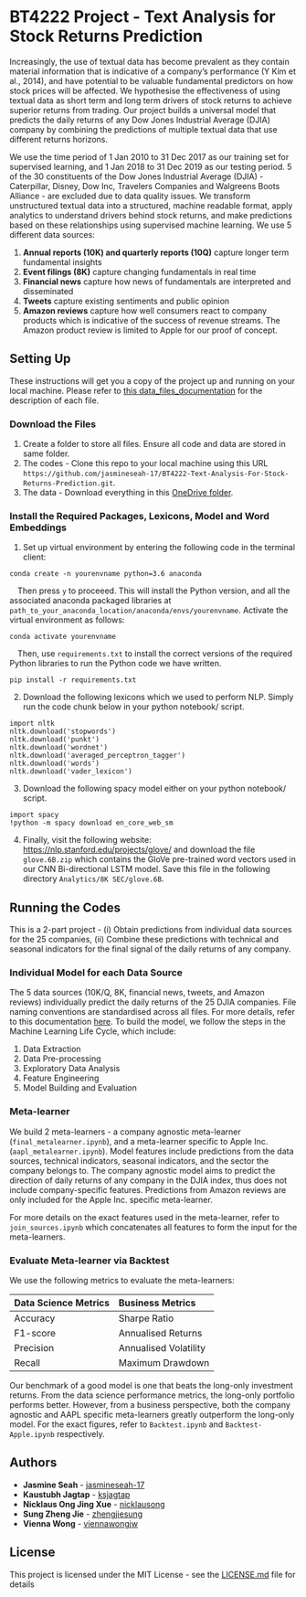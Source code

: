 # BT4222 Project - Text Analysis for Stock Returns Prediction

Increasingly, the use of textual data has become prevalent as they contain material information that is indicative of a company’s performance (Y Kim et al., 2014), and have potential to be valuable fundamental predictors on how stock prices will be affected. We hypothesise the effectiveness of using textual data as short term and long term drivers of stock returns to achieve superior returns from trading. Our project builds a universal model that predicts the daily returns of any Dow Jones Industrial Average (DJIA) company by combining the predictions of multiple textual data that use different returns horizons. 

We use the time period of 1 Jan 2010 to 31 Dec 2017 as our training set for supervised learning, and 1 Jan 2018 to 31 Dec 2019 as our testing period. 5 of the 30 constituents of the Dow Jones Industrial Average (DJIA) - Caterpillar, Disney, Dow Inc, Travelers Companies and Walgreens Boots Alliance - are excluded due to data quality issues. We transform unstructured textual data into a structured, machine readable format, apply analytics to understand drivers behind stock returns, and make predictions based on these relationships using supervised machine learning. We use 5 different data sources:
1. __Annual reports (10K) and quarterly reports (10Q)__ capture longer term fundamental insights
2. __Event filings (8K)__ capture changing fundamentals in real time
3. __Financial news__ capture how news of fundamentals are interpreted and disseminated
4. __Tweets__ capture existing sentiments and public opinion
5. __Amazon reviews__ capture how well consumers react to company products which is indicative of the success of revenue streams. The Amazon product review is limited to Apple for our proof of concept. 

## Setting Up
These instructions will get you a copy of the project up and running on your local machine. Please refer to <a href="http://recordit.co/" target="_blank">this data_files_documentation</a> for the description of each file.

### Download the Files
1. Create a folder to store all files. Ensure all code and data are stored in same folder.
2. The codes - Clone this repo to your local machine using this URL `https://github.com/jasmineseah-17/BT4222-Text-Analysis-For-Stock-Returns-Prediction.git`.
3. The data - Download everything in this <a href="http://recordit.co/" target="_blank">OneDrive folder</a>.

### Install the Required Packages, Lexicons, Model and Word Embeddings
1. Set up virtual environment by entering the following code in the terminal client:
```
conda create -n yourenvname python=3.6 anaconda
``` 
&ensp;&ensp;Then press `y` to proceeed. This will install the Python version, and all the associated anaconda packaged libraries at `path_to_your_anaconda_location/anaconda/envs/yourenvname`.
Activate the virtual environment as follows:
```
conda activate yourenvname
```
&ensp;&ensp;Then, use `requirements.txt` to install the correct versions of the required Python libraries to run the Python code we have written.
```
pip install -r requirements.txt
```
2. Download the following lexicons which we used to perform NLP. Simply run the code chunk below in your python notebook/ script.
``` 
import nltk
nltk.download('stopwords')
nltk.download('punkt')
nltk.download('wordnet')
nltk.download('averaged_perceptron_tagger')
nltk.download('words')
nltk.download('vader_lexicon')
```
3. Download the following spacy model either on your python notebook/ script.
```
import spacy
!python -m spacy download en_core_web_sm
```
4. Finally, visit the following website: https://nlp.stanford.edu/projects/glove/ and download the file `glove.6B.zip` which contains the GloVe pre-trained word vectors used in our CNN Bi-directional LSTM model. Save this file in the following directory `Analytics/8K SEC/glove.6B`.

## Running the Codes
This is a 2-part project - (i) Obtain predictions from individual data sources for the 25 companies, (ii) Combine these predictions with technical and seasonal indicators for the final signal of the daily returns of any company.

### Individual Model for each Data Source
The 5 data sources (10K/Q, 8K, financial news, tweets, and Amazon reviews) individually predict the daily returns of the 25 DJIA companies. File naming conventions are standardised across all files. For more details, refer to this documentation [here](https://docs.google.com/document/d/1sGOlJ3bLdQbcuVzejfeYV9F7Z4Tuc2rl8uUt7IV0KQY/edit?usp=sharing). To build the model, we follow the steps in the Machine Learning Life Cycle, which include:
1. Data Extraction
2. Data Pre-processing
3. Exploratory Data Analysis
4. Feature Engineering
5. Model Building and Evaluation

### Meta-learner
We build 2 meta-learners - a company agnostic meta-learner (`final_metalearner.ipynb`), and a meta-learner specific to Apple Inc. (`aapl_metalearner.ipynb`). Model features include predictions from the data sources, technical indicators, seasonal indicators, and the sector the company belongs to. The company agnostic model aims to predict the direction of daily returns of any company in the DJIA index, thus does not include company-specific features. Predictions from Amazon reviews are only included for the Apple Inc. specific meta-learner.

For more details on the exact features used in the meta-learner, refer to `join_sources.ipynb` which concatenates all features to form the input for the meta-learners.

### Evaluate Meta-learner via Backtest
We use the following metrics to evaluate the meta-learners:

| __Data Science Metrics__ | __Business Metrics__  |
| :------- | :--- |
| Accuracy | Sharpe Ratio |
| F1-score | Annualised Returns |
| Precision | Annualised Volatility |
| Recall | Maximum Drawdown |

Our benchmark of a good model is one that beats the long-only investment returns. From the data science performance metrics, the long-only portfolio performs better. However, from a business perspective, both the company agnostic and AAPL specific meta-learners greatly outperform the long-only model. For the exact figures, refer to `Backtest.ipynb` and `Backtest-Apple.ipynb` respectively.

## Authors

* **Jasmine Seah** - [jasmineseah-17](https://github.com/jasmineseah-17)
* **Kaustubh Jagtap** - [ksjagtap](https://github.com/ksjagtap)
* **Nicklaus Ong Jing Xue** - [nicklausong](https://github.com/nicklausong)
* **Sung Zheng Jie** - [zhengjiesung](https://github.com/zhengjiesung)
* **Vienna Wong** - [viennawongjw](https://github.com/Viennawongjw)

## License

This project is licensed under the MIT License - see the [LICENSE.md](LICENSE.md) file for details
